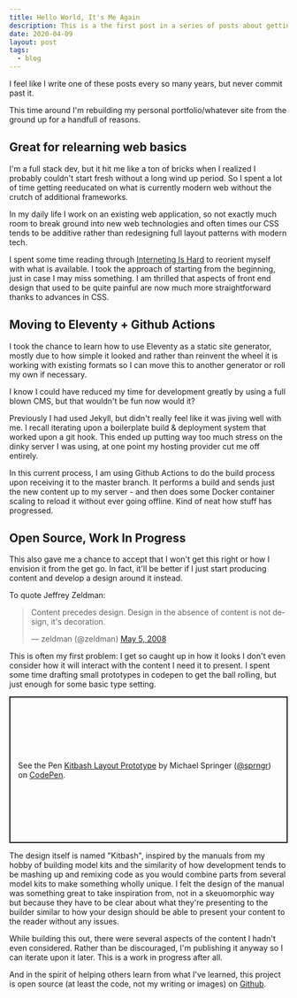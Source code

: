 ```yaml
---
title: Hello World, It's Me Again
description: This is a the first post in a series of posts about getting started all over again, oh and it's open source now. It may not be the prettiest website, but it sure is readable.
date: 2020-04-09
layout: post
tags:
  - blog
---
```


I feel like I write one of these posts every so many years, but never commit past it.

This time around I'm rebuilding my personal portfolio/whatever site from the ground up for a handfull of reasons.

## Great for relearning web basics

I'm a full stack dev, but it hit me like a ton of bricks when I realized I probably couldn't start fresh without a long wind up period. So I spent a lot of time getting reeducated on what is currently modern web without the crutch of additional frameworks.

In my daily life I work on an existing web application, so not exactly much room to break ground into new web technologies and often times our CSS tends to be additive rather than redesigning full layout patterns with modern tech.

I spent some time reading through [Interneting Is Hard](https://www.internetingishard.com/) to reorient myself with what is available. I took the approach of starting from the beginning, just in case I may miss something. I am thrilled that aspects of front end design that used to be quite painful are now much more straightforward thanks to advances in CSS.

## Moving to Eleventy + Github Actions

I took the chance to learn how to use Eleventy as a static site generator, mostly due to how simple it looked and rather than reinvent the wheel it is working with existing formats so I can move this to another generator or roll my own if necessary.

I know I could have reduced my time for development greatly by using a full blown CMS, but that wouldn't be fun now would it?

Previously I had used Jekyll, but didn't really feel like it was jiving well with me. I recall iterating upon a boilerplate build & deployment system that worked upon a git hook. This ended up putting way too much stress on the dinky server I was using, at one point my hosting provider cut me off entirely.

In this current process, I am using Github Actions to do the build process upon receiving it to the master branch. It performs a build and sends just the new content up to my server - and then does some Docker container scaling to reload it without ever going offline. Kind of neat how stuff has progressed.

## Open Source, Work In Progress

This also gave me a chance to accept that I won't get this right or how I envision it from the get go. In fact, it'll be better if I just start producing content and develop a design around it instead. 

To quote Jeffrey Zeldman:

<blockquote class="twitter-tweet"><p lang="en" dir="ltr">Content precedes design. Design in the absence of content is not design, it&#39;s decoration.</p>&mdash; zeldman (@zeldman) <a href="https://twitter.com/zeldman/status/804159148?ref_src=twsrc%5Etfw">May 5, 2008</a></blockquote> <script async src="https://platform.twitter.com/widgets.js" charset="utf-8"></script> 

This is often my first problem: I get so caught up in how it looks I don't even consider how it will interact with the content I need it to present. I spent some time drafting small prototypes in codepen to get the ball rolling, but just enough for some basic type setting.

<p class="codepen" data-height="265" data-theme-id="light" data-default-tab="result" data-user="sprngr" data-slug-hash="BaBXzBO" style="height: 265px; box-sizing: border-box; display: flex; align-items: center; justify-content: center; border: 2px solid; margin: 1em 0; padding: 1em;" data-pen-title="Kitbash Layout Prototype">
  <span>See the Pen <a href="https://codepen.io/sprngr/pen/BaBXzBO">
  Kitbash Layout Prototype</a> by Michael Springer (<a href="https://codepen.io/sprngr">@sprngr</a>)
  on <a href="https://codepen.io">CodePen</a>.</span>
</p>
<script async src="https://static.codepen.io/assets/embed/ei.js"></script>

The design itself is named "Kitbash", inspired by the manuals from my hobby of building model kits and the similarity of how development tends to be mashing up and remixing code as you would combine parts from several model kits to make something wholly unique. I felt the design of the manual was something great to take inspiration from, not in a skeuomorphic way but because they have to be clear about what they're presenting to the builder similar to how your design should be able to present your content to the reader without any issues.

While building this out, there were several aspects of the content I hadn't even considered. Rather than be discouraged, I'm publishing it anyway so I can iterate upon it later. This is a work in progress after all.

And in the spirit of helping others learn from what I've learned, this project is open source (at least the code, not my writing or images) on [Github](https://github.com/sprngr/sprngr.com).